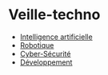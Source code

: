 <head> <link rel="stylesheet" href="./styles.css"></head>

# Veille-techno

- [Intelligence artificielle](./AI/index.md)
- [Robotique](./Robotique/index.md)
- [Cyber-Sécurité](./Cyber-Sécurité/index.md)
- [Développement](./Cyber-Sécurité/index.md)